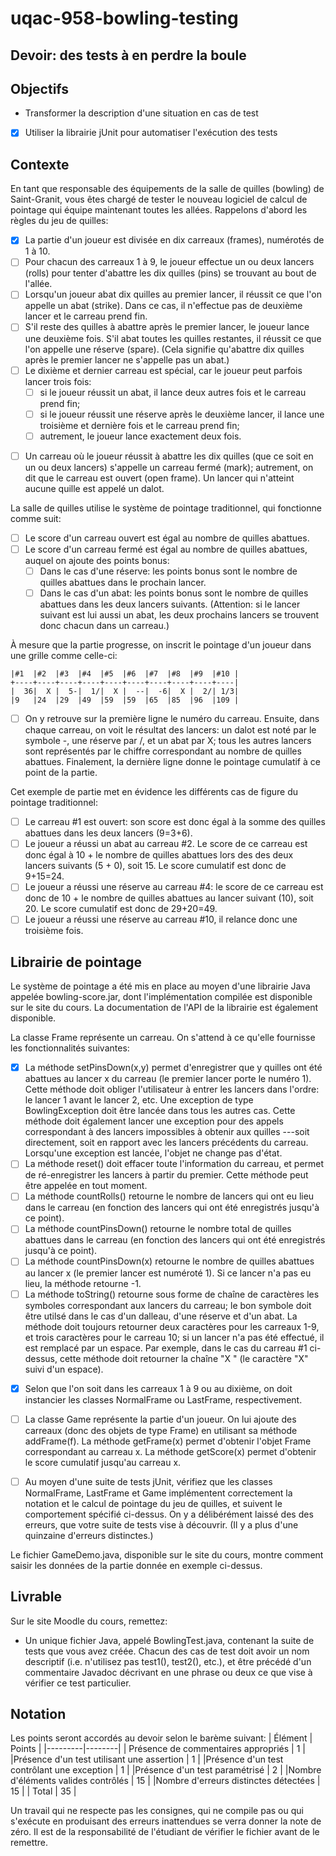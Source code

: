 # uqac-958-bowling-testing
## Devoir: des tests à en perdre la boule

## Objectifs
* Transformer la description d'une situation en cas de test
* [x] Utiliser la librairie jUnit pour automatiser l'exécution des tests

## Contexte

En tant que responsable des équipements de la salle de quilles (bowling) de Saint-Granit, vous êtes chargé de tester le nouveau logiciel de calcul de pointage qui équipe maintenant toutes les allées.
Rappelons d'abord les règles du jeu de quilles:
* [x] La partie d'un joueur est divisée en dix carreaux (frames), numérotés de 1 à 10.
* [ ] Pour chacun des carreaux 1 à 9, le joueur effectue un ou deux lancers (rolls) pour tenter d'abattre les dix quilles (pins) se trouvant au bout de l'allée.
* [ ] Lorsqu'un joueur abat dix quilles au premier lancer, il réussit ce que l'on appelle un abat (strike). Dans ce cas, il n'effectue pas de deuxième lancer et le carreau prend fin.
* [ ] S'il reste des quilles à abattre après le premier lancer, le joueur lance une deuxième fois. S'il abat toutes les quilles restantes, il réussit ce que l'on appelle une réserve (spare). (Cela signifie qu'abattre dix quilles après le premier lancer ne s'appelle pas un abat.)
* [ ] Le dixième et dernier carreau est spécial, car le joueur peut parfois lancer trois fois:
  - [ ] si le joueur réussit un abat, il lance deux autres fois et le carreau prend fin;
  - [ ] si le joueur réussit une réserve après le deuxième lancer, il lance une troisième et dernière fois et le carreau prend fin;
  - [ ] autrement, le joueur lance exactement deux fois.

- [ ] Un carreau où le joueur réussit à abattre les dix quilles (que ce soit en un ou deux lancers) s'appelle un carreau fermé (mark); autrement, on dit que le carreau est ouvert (open frame). Un lancer qui n'atteint aucune quille est appelé un dalot.

La salle de quilles utilise le système de pointage traditionnel, qui fonctionne comme suit:

* [ ] Le score d'un carreau ouvert est égal au nombre de quilles abattues.
* [ ] Le score d'un carreau fermé est égal au nombre de quilles abattues, auquel on ajoute des points bonus:
  - [ ] Dans le cas d'une réserve: les points bonus sont le nombre de quilles abattues dans le prochain lancer.
  - [ ] Dans le cas d'un abat: les points bonus sont le nombre de quilles abattues dans les deux lancers suivants. (Attention: si le lancer suivant est lui aussi un abat, les deux prochains lancers se trouvent donc chacun dans un carreau.)

À mesure que la partie progresse, on inscrit le pointage d'un joueur dans une grille comme celle-ci:
```
|#1  |#2  |#3  |#4  |#5  |#6  |#7  |#8  |#9  |#10 |
+----+----+----+----+----+----+----+----+----+----|
|  36|  X |  5-|  1/|  X |  --|  -6|  X |  2/| 1/3|
|9   |24  |29  |49  |59  |59  |65  |85  |96  |109 |
```
- [ ] On y retrouve sur la première ligne le numéro du carreau. Ensuite, dans chaque carreau, on voit le résultat des lancers: un dalot est noté par le symbole -, une réserve par /, et un abat par X; tous les autres lancers sont représentés par le chiffre correspondant au nombre de quilles abattues. Finalement, la dernière ligne donne le pointage cumulatif à ce point de la partie.

Cet exemple de partie met en évidence les différents cas de figure du pointage traditionnel:

* [ ] Le carreau #1 est ouvert: son score est donc égal à la somme des quilles abattues dans les deux lancers (9=3+6).
* [ ] Le joueur a réussi un abat au carreau #2. Le score de ce carreau est donc égal à 10 + le nombre de quilles abattues lors des des deux lancers suivants (5 + 0), soit 15. Le score cumulatif est donc de 9+15=24.
* [ ] Le joueur a réussi une réserve au carreau #4: le score de ce carreau est donc de 10 + le nombre de quilles abattues au lancer suivant (10), soit 20. Le score cumulatif est donc de 29+20=49.
* [ ] Le joueur a réussi une réserve au carreau #10, il relance donc une troisième fois.

## Librairie de pointage

Le système de pointage a été mis en place au moyen d'une librairie Java appelée bowling-score.jar, dont l'implémentation compilée est disponible sur le site du cours. La documentation de l'API de la librairie est également disponible.

La classe Frame représente un carreau. On s'attend à ce qu'elle fournisse les fonctionnalités suivantes:

* [x] La méthode setPinsDown(x,y) permet d'enregistrer que y quilles ont été abattues au lancer x du carreau (le premier lancer porte le numéro 1). Cette méthode doit obliger l'utilisateur à entrer les lancers dans l'ordre: le lancer 1 avant le lancer 2, etc. Une exception de type BowlingException doit être lancée dans tous les autres cas. Cette méthode doit également lancer une exception pour des appels correspondant à des lancers impossibles à obtenir aux quilles ---soit directement, soit en rapport avec les lancers précédents du carreau. Lorsqu'une exception est lancée, l'objet ne change pas d'état.
* [ ] La méthode reset() doit effacer toute l'information du carreau, et permet de ré-enregistrer les lancers à partir du premier. Cette méthode peut être appelée en tout moment.
* [ ] La méthode countRolls() retourne le nombre de lancers qui ont eu lieu dans le carreau (en fonction des lancers qui ont été enregistrés jusqu'à ce point).
* [ ] La méthode countPinsDown() retourne le nombre total de quilles abattues dans le carreau (en fonction des lancers qui ont été enregistrés jusqu'à ce point).
* [ ] La méthode countPinsDown(x) retourne le nombre de quilles abattues au lancer x (le premier lancer est numéroté 1). Si ce lancer n'a pas eu lieu, la méthode retourne -1.
* [ ] La méthode toString() retourne sous forme de chaîne de caractères les symboles correspondant aux lancers du carreau; le bon symbole doit être utilsé dans le cas d'un dalleau, d'une réserve et d'un abat. La méthode doit toujours retourner deux caractères pour les carreaux 1-9, et trois caractères pour le carreau 10; si un lancer n'a pas été effectué, il est remplacé par un espace. Par exemple, dans le cas du carreau #1 ci-dessus, cette méthode doit retourner la chaîne "X " (le caractère "X" suivi d'un espace).

- [x] Selon que l'on soit dans les carreaux 1 à 9 ou au dixième, on doit instancier les classes NormalFrame ou LastFrame, respectivement.

- [ ] La classe Game représente la partie d'un joueur. On lui ajoute des carreaux (donc des objets de type Frame) en utilisant sa méthode addFrame(f). La méthode getFrame(x) permet d'obtenir l'objet Frame correspondant au carreau x. La méthode getScore(x) permet d'obtenir le score cumulatif jusqu'au carreau x.

- [ ] Au moyen d'une suite de tests jUnit, vérifiez que les classes NormalFrame, LastFrame et Game implémentent correctement la notation et le calcul de pointage du jeu de quilles, et suivent le comportement spécifié ci-dessus. On y a délibérément laissé des des erreurs, que votre suite de tests vise à découvrir. (Il y a plus d'une quinzaine d'erreurs distinctes.)

Le fichier GameDemo.java, disponible sur le site du cours, montre comment saisir les données de la partie donnée en exemple ci-dessus.

## Livrable

Sur le site Moodle du cours, remettez:
* Un unique fichier Java, appelé BowlingTest.java, contenant la suite de tests que vous avez créée. Chacun des cas de test doit avoir un nom descriptif (i.e. n'utilisez pas test1(), test2(), etc.), et être précédé d'un commentaire Javadoc décrivant en une phrase ou deux ce que vise à vérifier ce test particulier.

## Notation

Les points seront accordés au devoir selon le barème suivant:
| Élément |	Points |
|---------|--------|
| Présence de commentaires appropriés	| 1 |
|Présence d'un test utilisant une assertion	| 1 |
|Présence d'un test contrôlant une exception	| 1 |
|Présence d'un test paramétrisé	| 2 |
|Nombre d'éléments valides contrôlés	| 15 |
|Nombre d'erreurs distinctes détectées	| 15 |
| Total	| 35 |

Un travail qui ne respecte pas les consignes, qui ne compile pas ou qui s'exécute en produisant des erreurs inattendues se verra donner la note de zéro. Il est de la responsabilité de l'étudiant de vérifier le fichier avant de le remettre.
